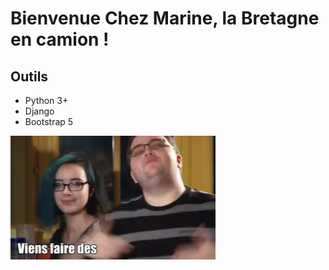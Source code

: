 # Bienvenue Chez Marine, la Bretagne en camion !

## Outils
- Python 3+
- Django
- Bootstrap 5

![Viens faire des galettes bretonnes!](viens-faire-des-galettes.gif)
